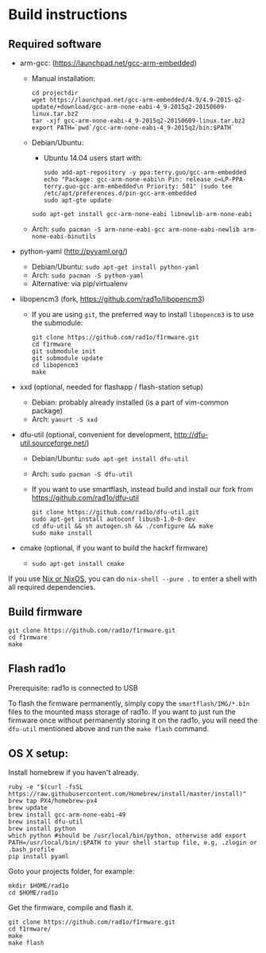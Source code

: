 # Build instructions

## Required software

* arm-gcc: (https://launchpad.net/gcc-arm-embedded)
    * Manual installation:

      ```
      cd projectdir
      wget https://launchpad.net/gcc-arm-embedded/4.9/4.9-2015-q2-update/+download/gcc-arm-none-eabi-4_9-2015q2-20150609-linux.tar.bz2
      tar -xjf gcc-arm-none-eabi-4_9-2015q2-20150609-linux.tar.bz2
      export PATH=`pwd`/gcc-arm-none-eabi-4_9-2015q2/bin:$PATH`
      ```
    * Debian/Ubuntu: 
        * Ubuntu 14.04 users start with:

          ```
          sudo add-apt-repository -y ppa:terry.guo/gcc-arm-embedded
          echo "Package: gcc-arm-none-eabi\n Pin: release o=LP-PPA-terry.guo-gcc-arm-embedded\n Priority: 501" |sudo tee /etc/apt/preferences.d/pin-gcc-arm-embedded
          sudo apt-gte update
          ```
      `sudo apt-get install gcc-arm-none-eabi libnewlib-arm-none-eabi`

    * Arch: `sudo pacman -S arm-none-eabi-gcc arm-none-eabi-newlib arm-none-eabi-binutils`
* python-yaml (http://pyyaml.org/)
    * Debian/Ubuntu: `sudo apt-get install python-yaml`
    * Arch: `sudo pacman -S python-yaml`
    * Alternative: via pip/virtualenv
* libopencm3 (fork, https://github.com/rad1o/libopencm3)
    * If you are using `git`, the preferred way to install
      `libopencm3` is to use the submodule:

      ```
      git clone https://github.com/rad1o/f1rmware.git
      cd f1rmware
      git submodule init
      git submodule update
      cd libopencm3
      make
      ```
* xxd (optional, needed for flashapp / flash-station setup)
    * Debian: probably already installed (is a part of vim-common package)
    * Arch: `yaourt -S xxd`
* dfu-util (optional, convenient for development, http://dfu-util.sourceforge.net/)
    * Debian/Ubuntu: `sudo apt-get install dfu-util`
    * Arch: `sudo pacman -S dfu-util`
    * If you want to use smartflash, instead build and install our fork from https://github.com/rad1o/dfu-util

      ```
      git clone https://github.com/rad1o/dfu-util.git
      sudo apt-get install autoconf libusb-1.0-0-dev
      cd dfu-util && sh autogen.sh && ./configure && make
      sudo make install
      ```

* cmake (optional, if you want to build the hackrf firmware)
    * `sudo apt-get install cmake`

If you use [Nix or NixOS](https://nixos.org/), you can do `nix-shell --pure .` to enter a shell with all required dependencies.

## Build firmware

```
git clone https://github.com/rad1o/f1rmware.git
cd f1rmware
make
```


## Flash rad1o

Prerequisite: rad1o is connected to USB

To flash the firmware permanently, simply copy the `smartflash/IMG/*.b1n` files to the mounted mass storage of rad1o.
If you want to just run the firmware once without permanently storing it on the rad1o, you will need the `dfu-util` mentioned above and run the `make flash` command.


## OS X setup:

Install homebrew if you haven't already.

```
ruby -e "$(curl -fsSL https://raw.githubusercontent.com/Homebrew/install/master/install)"
brew tap PX4/homebrew-px4
brew update
brew install gcc-arm-none-eabi-49
brew install dfu-util
brew install python
which python #should be /usr/local/bin/python, otherwise add export PATH=/usr/local/bin/:$PATH to your shell startup file, e.g, .zlogin or .bash_profile
pip install pyaml
```

Goto your projects folder, for example:

```
mkdir $HOME/rad1o
cd $HOME/rad1o
```

Get the firmware, compile and flash it.

```
git clone https://github.com/rad1o/f1rmware.git
cd f1rmware/
make
make flash
```
